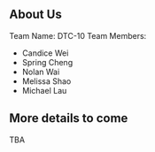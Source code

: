 ## About Us

Team Name: DTC-10
Team Members:

- Candice Wei
- Spring Cheng
- Nolan Wai
- Melissa Shao
- Michael Lau

## More details to come

TBA
